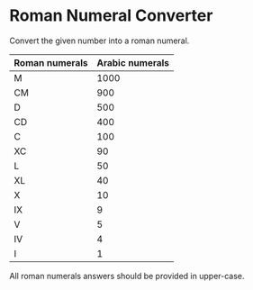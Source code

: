 # Roman Numeral Converter

Convert the given number into a roman numeral.

<table>
<thead>
<tr>
<th>Roman numerals</th>
<th>Arabic numerals</th>
</tr>
</thead>
<tbody>
<tr>
<td>M</td>
<td>1000</td>
</tr>
<tr>
<td>CM</td>
<td>900</td>
</tr>
<tr>
<td>D</td>
<td>500</td>
</tr>
<tr>
<td>CD</td>
<td>400</td>
</tr>
<tr>
<td>C</td>
<td>100</td>
</tr>
<tr>
<td>XC</td>
<td>90</td>
</tr>
<tr>
<td>L</td>
<td>50</td>
</tr>
<tr>
<td>XL</td>
<td>40</td>
</tr>
<tr>
<td>X</td>
<td>10</td>
</tr>
<tr>
<td>IX</td>
<td>9</td>
</tr>
<tr>
<td>V</td>
<td>5</td>
</tr>
<tr>
<td>IV</td>
<td>4</td>
</tr>
<tr>
<td>I</td>
<td>1</td>
</tr>
</tbody>
</table>

All roman numerals answers should be provided in upper-case.
